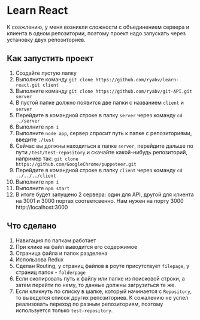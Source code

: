 # Learn React

К соажлению, у меня возникли сложности с объединением сервера и клиента в одном репозитории, поэтому проект надо запускать через установку двух репозиториев.

## Как запустить проект

1. Создайте пустую папку
2. Выполните команду ```git clone https://github.com/ryabv/learn-react.git client```
3. Выполните команду ```git clone https://github.com/ryabv/git-API.git server```
4. В пустой папке должно появится две папки с названием ```client``` и ```server```
5. Перейдите в командной строке в папку ```server``` через команду ```cd ../server```
6. Выполните ```npm i```
7. Выполните ```node app```, сервер спросит путь к папке с репозиториями, введите ```./test```
8. Сейчас вы должны находиться в папке ```server```, перейдите дальше по пути ```/test/test-repository``` и скачайте какой-нибудь репозиторий, например так: ```git clone https://github.com/GoogleChrome/puppeteer.git```
9. Перейдите в командной строке в папку ```client``` через команду ```cd ../../../client```
10. Выполните ```npm i```
11. Выполните ```npm start```
12. В итоге будет запущено 2 сервера: один для API, другой для клиента на 3001 и 3000 портах соответсвенно. Нам нужен на порту 3000 http://localhost:3000

## Что сделано

1. Навигация по папкам работает
2. При клике на файл выводится его содержимое
3. Страница файла и папок разделена
4. Использова Redux
5. Сделан Routing; у страниц файлов в роуте присутствует ```filepage```, у страниц папок - ```folderpage```
6. Если скопировать путь к файлу или папке из поисковой строки, а затем перейти по нему, то данные должны загрузиться те же.
7. Если кликнуть по списку в шапке, который начинается с ```Repository```, то выведется список других репозиториев. К сожалению не успел реализовать переход по разным репозиториям, поэтому используется только ```test-repository```.
